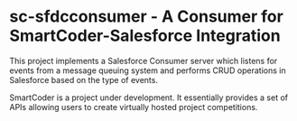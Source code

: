 # sc-sfdcconsumer - A Consumer for SmartCoder-Salesforce Integration

This project implements a Salesforce Consumer server which listens for events from a message queuing system and performs CRUD operations in Salesforce based on the type of events.

SmartCoder is a project under development. It essentially provides a set of APIs allowing users to create virtually hosted project competitions.

